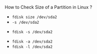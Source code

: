 How to Check Size of a Partition in Linux ?

* `fdisk size /dev/sda2`
* `-s /dev/sda2`
+ `fdisk -s /dev/sda2`
* `fdisk -a /dev/sda2`
* `fdisk -l /dev/sda2`
